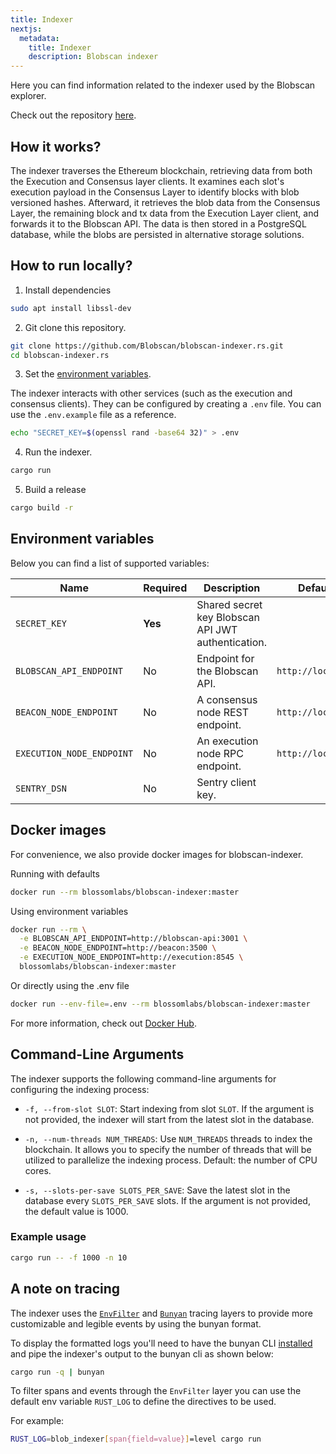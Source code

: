 ```yaml
---
title: Indexer
nextjs:
  metadata:
    title: Indexer
    description: Blobscan indexer
---
```


Here you can find information related to the indexer used by the Blobscan explorer.

Check out the repository [here](https://github.com/Blobscan/blobscan-indexer.rs).

## How it works?

The indexer traverses the Ethereum blockchain, retrieving data from both the Execution and Consensus layer clients. It examines each slot's execution payload in the Consensus Layer to identify blocks with blob versioned hashes. Afterward, it retrieves the blob data from the Consensus Layer, the remaining block and tx data from the Execution Layer client, and forwards it to the Blobscan API. The data is then stored in a PostgreSQL database, while the blobs are persisted in alternative storage solutions.

## How to run locally?

1. Install dependencies

```bash
sudo apt install libssl-dev
```

2. Git clone this repository.

```bash
git clone https://github.com/Blobscan/blobscan-indexer.rs.git
cd blobscan-indexer.rs
```

3. Set the [environment variables](#environment-variables).

The indexer interacts with other services (such as the execution and consensus clients). They can be configured
by creating a `.env` file. You can use the `.env.example` file as a reference.

```bash
echo "SECRET_KEY=$(openssl rand -base64 32)" > .env
```

4. Run the indexer.

```bash
cargo run
```

5. Build a release

```bash
cargo build -r
```

## Environment variables

Below you can find a list of supported variables:

| Name                      | Required | Description                                        | Default value           |
| ------------------------- | -------- | -------------------------------------------------- | ----------------------- |
| `SECRET_KEY`              | **Yes**  | Shared secret key Blobscan API JWT authentication. |                         |
| `BLOBSCAN_API_ENDPOINT`   | No       | Endpoint for the Blobscan API.                     | `http://localhost:3001` |
| `BEACON_NODE_ENDPOINT`    | No       | A consensus node REST endpoint.                    | `http://localhost:3500` |
| `EXECUTION_NODE_ENDPOINT` | No       | An execution node RPC endpoint.                    | `http://localhost:8545` |
| `SENTRY_DSN`              | No       | Sentry client key.                                 |                         |

## Docker images

For convenience, we also provide docker images for blobscan-indexer.

Running with defaults

```bash
docker run --rm blossomlabs/blobscan-indexer:master
```

Using environment variables

```bash
docker run --rm \
  -e BLOBSCAN_API_ENDPOINT=http://blobscan-api:3001 \
  -e BEACON_NODE_ENDPOINT=http://beacon:3500 \
  -e EXECUTION_NODE_ENDPOINT=http://execution:8545 \
  blossomlabs/blobscan-indexer:master
```

Or directly using the .env file

```bash
docker run --env-file=.env --rm blossomlabs/blobscan-indexer:master
```

For more information, check out [Docker Hub](https://hub.docker.com/r/blossomlabs/blobscan-indexer).

## Command-Line Arguments

The indexer supports the following command-line arguments for configuring the indexing process:

- `-f, --from-slot SLOT`: Start indexing from slot `SLOT`. If the argument is not provided, the indexer will start from the latest slot in the database.

- `-n, --num-threads NUM_THREADS`: Use `NUM_THREADS` threads to index the blockchain. It allows you to specify the number of threads that will be utilized to parallelize the indexing process. Default: the number of CPU cores.

- `-s, --slots-per-save SLOTS_PER_SAVE`: Save the latest slot in the database every `SLOTS_PER_SAVE` slots. If the argument is not provided, the default value is 1000.

### Example usage

```bash
cargo run -- -f 1000 -n 10
```

## A note on tracing

The indexer uses the [`EnvFilter`](https://docs.rs/tracing-subscriber/latest/tracing_subscriber/filter/struct.EnvFilter.html) and [`Bunyan`](https://docs.rs/tracing-bunyan-formatter/0.1.6/tracing_bunyan_formatter/struct.BunyanFormattingLayer.html) tracing layers to provide more customizable and legible events by using the bunyan format.

To display the formatted logs you'll need to have the bunyan CLI [installed](https://github.com/LukeMathWalker/bunyan#how-to-install) and pipe the indexer's output to the bunyan cli as shown below:

```sh
cargo run -q | bunyan
```

To filter spans and events through the `EnvFilter` layer you can use the default env variable `RUST_LOG` to define the directives to be used.

For example:

```sh
RUST_LOG=blob_indexer[span{field=value}]=level cargo run
```
